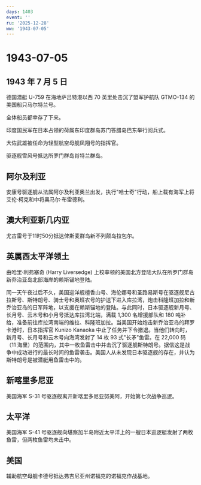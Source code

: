 ```yaml
---
days: 1403
event: ''
ru: '2025-12-28'
ww: '1943-07-05'
---
```


# 1943-07-05

## 1943 年 7 月 5 日

德国潜艇 U-759 在海地萨吕特港以西 70 英里处击沉了盟军护航队 GTMO-134
的美国船只马尔特兰号。

全体船员都幸存了下来。

印度国民军在日本占领的荷属东印度群岛苏门答腊岛巴东举行阅兵式。

大佐武雄被任命为轻型航空母舰凤翔号的指挥官。

驱逐舰雪风号抵达所罗门群岛肖特兰群岛。

## 阿尔及利亚

安康号驱逐舰从法属阿尔及利亚奥兰出发，执行"哈士奇"行动，船上载有海军上将艾伦·柯克和中将奥马尔·布雷德利。

## 澳大利亚新几内亚

尤古雷号于11时50分抵达俾斯麦群岛新不列颠岛拉包尔。

## 英属西太平洋领土

由哈里·利弗塞奇 (Harry Liversedge)
上校率领的美国北方登陆大队在所罗门群岛新乔治亚岛北部海岸的赖斯锚地登陆。

同一天午夜过后不久，美国巡洋舰檀香山号、海伦娜号和圣路易斯号在驱逐舰尼古拉斯号、斯特朗号、骑士号和奥班农号的护送下进入库拉湾，炮击科隆班加拉和新乔治亚岛的日军阵地，以支援在赖斯锚地的登陆。与此同时，日本驱逐舰新月号、长月号、云木号和小月号抵达库拉湾北端，满载
1,300 名增援部队和 180
吨补给，准备前往库拉湾南端的维拉、科隆班加拉。当美国开始炮击新乔治亚岛的拜罗卡港时，日本指挥官
Kunizo Kanaoka
中止了任务并下令撤退。当他们转向时，新月号、长月号和云木号向海湾发射了
14 枚 93 式"长矛"鱼雷。在 22,000 码（11
海里）的范围内，其中一枚鱼雷击中并击沉了驱逐舰斯特朗号。据信这是战争中成功进行的最长时间的鱼雷袭击。美国人从未发现日本驱逐舰的存在，并认为斯特朗号是被潜艇用鱼雷击中的。

## 新喀里多尼亚

美国海军 S-31 号驱逐舰离开新喀里多尼亚努美阿，开始第七次战争巡逻。

## 太平洋

美国海军 S-41
号驱逐舰向堪察加半岛附近太平洋上的一艘日本巡逻艇发射了两枚鱼雷，但两枚鱼雷均未击中。

## 美国

辅助航空母舰卡德号抵达弗吉尼亚州诺福克的诺福克作战基地。